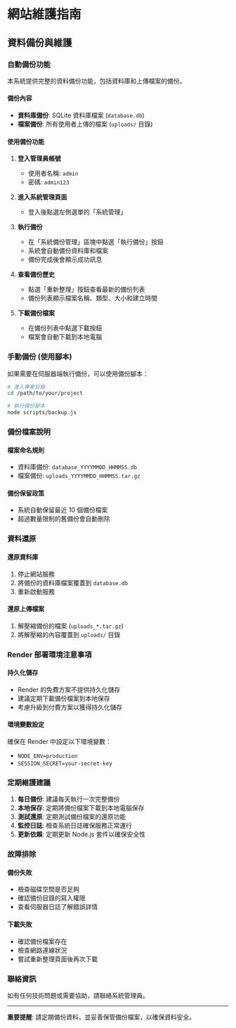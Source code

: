 # 網站維護指南

## 資料備份與維護

### 自動備份功能

本系統提供完整的資料備份功能，包括資料庫和上傳檔案的備份。

#### 備份內容
- **資料庫備份**: SQLite 資料庫檔案 (`database.db`)
- **檔案備份**: 所有使用者上傳的檔案 (`uploads/` 目錄)

#### 使用備份功能

1. **登入管理員帳號**
   - 使用者名稱: `admin`
   - 密碼: `admin123`

2. **進入系統管理頁面**
   - 登入後點選左側選單的「系統管理」

3. **執行備份**
   - 在「系統備份管理」區塊中點選「執行備份」按鈕
   - 系統會自動備份資料庫和檔案
   - 備份完成後會顯示成功訊息

4. **查看備份歷史**
   - 點選「重新整理」按鈕查看最新的備份列表
   - 備份列表顯示檔案名稱、類型、大小和建立時間

5. **下載備份檔案**
   - 在備份列表中點選下載按鈕
   - 檔案會自動下載到本地電腦

### 手動備份 (使用腳本)

如果需要在伺服器端執行備份，可以使用備份腳本：

```bash
# 進入專案目錄
cd /path/to/your/project

# 執行備份腳本
node scripts/backup.js
```

### 備份檔案說明

#### 檔案命名規則
- 資料庫備份: `database_YYYYMMDD_HHMMSS.db`
- 檔案備份: `uploads_YYYYMMDD_HHMMSS.tar.gz`

#### 備份保留政策
- 系統自動保留最近 10 個備份檔案
- 超過數量限制的舊備份會自動刪除

### 資料還原

#### 還原資料庫
1. 停止網站服務
2. 將備份的資料庫檔案覆蓋到 `database.db`
3. 重新啟動服務

#### 還原上傳檔案
1. 解壓縮備份的檔案 (`uploads_*.tar.gz`)
2. 將解壓縮的內容覆蓋到 `uploads/` 目錄

### Render 部署環境注意事項

#### 持久化儲存
- Render 的免費方案不提供持久化儲存
- 建議定期下載備份檔案到本地保存
- 考慮升級到付費方案以獲得持久化儲存

#### 環境變數設定
確保在 Render 中設定以下環境變數：
- `NODE_ENV=production`
- `SESSION_SECRET=your-secret-key`

### 定期維護建議

1. **每日備份**: 建議每天執行一次完整備份
2. **本地保存**: 定期將備份檔案下載到本地電腦保存
3. **測試還原**: 定期測試備份檔案的還原功能
4. **監控日誌**: 檢查系統日誌確保服務正常運行
5. **更新依賴**: 定期更新 Node.js 套件以確保安全性

### 故障排除

#### 備份失敗
- 檢查磁碟空間是否足夠
- 確認備份目錄的寫入權限
- 查看伺服器日誌了解錯誤詳情

#### 下載失敗
- 確認備份檔案存在
- 檢查網路連線狀況
- 嘗試重新整理頁面後再次下載

### 聯絡資訊

如有任何技術問題或需要協助，請聯絡系統管理員。

---

**重要提醒**: 請定期備份資料，並妥善保管備份檔案，以確保資料安全。